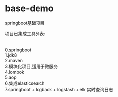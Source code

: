 # base-demo
springboot基础项目

项目已集成工具列表: <br/> <br/> <br/>
0.springboot <br/>
1.jdk8 <br/>
2.maven <br/>
3.模块化项目,适用于微服务 <br/>
4.lombok <br/>
5.aop <br/>
6.集成elasticsearch <br/>
7.springboot + logback + logstash + elk 实时查询日志 <br/>
